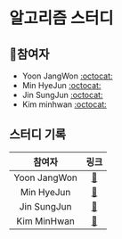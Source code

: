 # 알고리즘 스터디 

## 🐰참여자 

- Yoon JangWon [:octocat:](http://github.com/jangwonyoon) 
- Min HyeJun [:octocat:](https://github.com/alsgpwns)  
- Jin SungJun [:octocat:](https://github.com/sungjun-jin)
- Kim minhwan [:octocat:](https://github.com/alsghks123)

## 스터디 기록

|    참여자    |         링크         |
| :----------: | :------------------: |
| Yoon JangWon | [:link:](./jangwon/) |
|  Min HyeJun  | [:link:](./hyejun/)  |
| Jin SungJun  | [:link:](./sungjun/) |
| Kim MinHwan  | [:link:](./minhwan/) |
